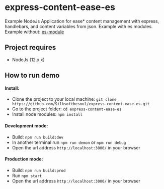 # express-content-ease-es
Example NodeJs Application for ease\* content management with express, handlebars, and content variables from json. Example with es modules. Example without: [es-module](https://github.com/Silksofthesoul/express-content-ease)

## Project requires
-   NodeJs (12.x.x)

## How to run demo

#### Install:
-   Clone the project to your local machine: `git clone https://github.com/Silksofthesoul/express-content-ease-es.git`
-   Go to the project folder: `cd express-content-ease-es`
-   Install node modules: `npm install`

#### Development mode:
-   Build: `npm run build:dev`
-   In another terminal run `npm run demon` or `npm run debug`
-   Open the url address `http://localhost:3000/` in your browser

#### Production mode:
-   Build: `npm run build:prod`
-   Run `npm start`
-   Open the url address `http://localhost:3000/` in your browser
